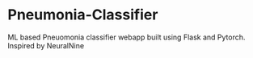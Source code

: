 # Pneumonia-Classifier

ML based Pneuomonia classifier webapp built using Flask and Pytorch.
Inspired by NeuralNine

